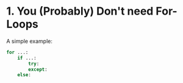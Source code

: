 # 1. You (Probably) Don't need For-Loops
A simple example:
```python
for ...:
    if ...:
        try:
        except:
    else:
```
